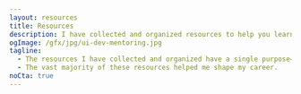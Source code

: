 ```yaml
---
layout: resources
title: Resources
description: I have collected and organized resources to help you learn and get the first UI developer job more efficiently.
ogImage: /gfx/jpg/ui-dev-mentoring.jpg
tagline:
  - The resources I have collected and organized have a single purpose—to help you learn and get the first UI developer job more efficiently.
  - The vast majority of these resources helped me shape my career.
noCta: true
---
```

